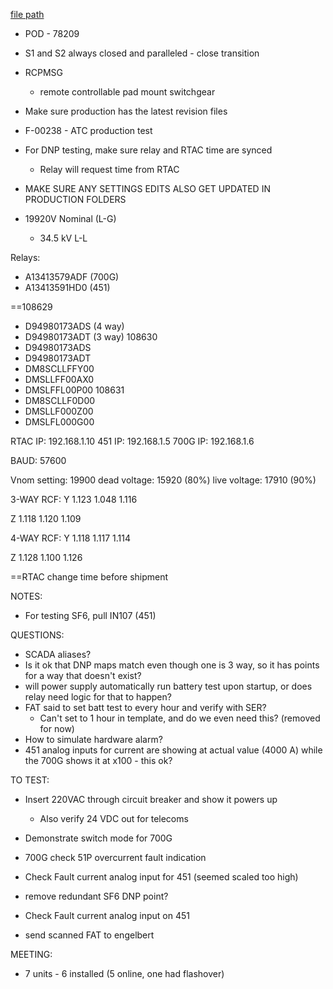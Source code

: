 
[file path](<file:///C:\Users\jnetherton\G&W Electric Co\US-PowerGridAutomation - Documents\_Lazer\_Meralco\108629 - Meralco>)

- POD - 78209
- S1 and S2 always closed and paralleled - close transition
- RCPMSG
	- remote controllable pad mount switchgear
- Make sure production has the latest revision files
- F-00238 - ATC production test

- For DNP testing, make sure relay and RTAC time are synced
	- Relay will request time from RTAC
- MAKE SURE ANY SETTINGS EDITS ALSO GET UPDATED IN PRODUCTION FOLDERS
- 19920V Nominal (L-G)
	- 34.5 kV L-L


Relays:
- A13413579ADF (700G)
- A13413591HD0 (451)

==108629
- D94980173ADS (4 way)
- D94980173ADT (3 way)
108630
- D94980173ADS
- D94980173ADT
- DM8SCLLFFY00
- DMSLLFF00AX0
- DMSLFFL00P00
108631
- DM8SCLLF0D00
- DMSLLF000Z00
- DMSLFL000G00



RTAC IP: 192.168.1.10
451 IP: 192.168.1.5
700G IP: 192.168.1.6

BAUD: 57600

Vnom setting: 19900
dead voltage: 15920 (80%)
live voltage: 17910 (90%)

3-WAY RCF:
Y
1.123
1.048
1.116

Z
1.118
1.120
1.109

4-WAY RCF:
Y
1.118
1.117
1.114

Z
1.128
1.100
1.126

==RTAC change time before shipment

NOTES:
- For testing SF6, pull IN107 (451)

QUESTIONS:
- SCADA aliases?
- Is it ok that DNP maps match even though one is 3 way, so it has points for a way that doesn't exist?
- will power supply automatically run battery test upon startup, or does relay need logic for that to happen?
- FAT said to set batt test to every hour and verify with SER?
	- Can't set to 1 hour in template, and do we even need this? (removed for now)
- How to simulate hardware alarm?
- 451 analog inputs for current are showing at actual value (4000 A) while the 700G shows it at x100 - this ok?



TO TEST:
- Insert 220VAC through circuit breaker and show it powers up
	- Also verify 24 VDC out for telecoms
- Demonstrate switch mode for 700G
- 700G check 51P overcurrent fault indication
- Check Fault current analog input for 451 (seemed scaled too high)
- remove redundant SF6 DNP point?

- Check Fault current analog input on 451
- send scanned FAT to engelbert


MEETING:
- 7 units - 6 installed (5 online, one had flashover)

